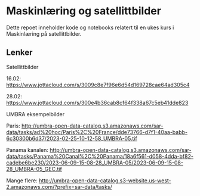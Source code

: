 # Maskinlæring og satellittbilder

Dette repoet inneholder kode og notebooks relatert til en ukes kurs i Maskinlæring på satellittbilder.

## Lenker

Satellittbilder 

16.02: https://www.jottacloud.com/s/3009c8e7f96e6d54d169728cae64ad305c4

28.02: https://www.jottacloud.com/s/300e4b36cab8cf64f338a67c5eb41dde823

UMBRA eksempelbilder

Paris: http://umbra-open-data-catalog.s3.amazonaws.com/sar-data/tasks/ad%20hoc/Paris%2C%20France/dde73766-d7f1-40aa-babb-6c30300b6d37/2023-02-25-10-12-58_UMBRA-05.tif

Panama kanalen: http://umbra-open-data-catalog.s3.amazonaws.com/sar-data/tasks/Panama%20Canal%2C%20Panama/18a6f561-d058-4dda-bf82-cadebe6be230/2023-06-09-15-08-28_UMBRA-05/2023-06-09-15-08-28_UMBRA-05_GEC.tif

Mange flere: http://umbra-open-data-catalog.s3-website.us-west-2.amazonaws.com/?prefix=sar-data/tasks/


<!--
- Installere [Anaconda](https://www.anaconda.com/products/distribution)
- Alt om [conda-miljøer](https://conda.io/projects/conda/en/latest/user-guide/tasks/manage-environments.html)
- Pytorch Dokumentasjon og [tutorials](https://pytorch.org/tutorials/)
- Introduksjon til [TorchGeo](https://pytorch.org/blog/geospatial-deep-learning-with-torchgeo/)
- [Landcover AI](https://paperswithcode.com/dataset/landcover-ai) et labelet datasett for segmentering av landområder
- [DOTA](https://paperswithcode.com/dataset/dota) Dataset for Object deTection in Aerial Images (RGB)
- [Yolov5](https://github.com/ultralytics/yolov5) Yolov5
- [EuroSAT](https://github.com/phelber/EuroSAT#) Klassifisering av landareale i Sentinel 2 (RGB og Multispektral)
- [CLIP](https://github.com/openai/CLIP) Tekst og bilde modell. Zero-Shot klassifisering.

## Kursmateriale
- [BackPropagation](notebooks/BackPropagation.ipynb) er en regne/kodeøvelse som går gjennom hva som skjer matematisk med utregning av gradienter under backpropagation for trening av neverale nettverk.
- [IntroTilPytorch](notebooks/IntroTilPytorch.ipynb) er en innføring av de grunnleggende funksjonene i pytorch, som brukes til å håndtere data og bygge nevrale nettverk.
- [CIFAR-10 ConvNet](notebooks/CIFAR-10%20ConvNet.ipynb) er en introduksjon til oppsett og trening av konvolusjonsnett for klassifisering.
- [GeoDataiPython](notebooks/GeoDataiPython.ipynb) introduserer en klasse og noen enkle funksjoner som er definert i [src/geoutils](src/geoutils.py) for å forenkle håndteringen av GeoTiffer i python.
- [Segmentering](notebooks/Segmentering.ipynb) setter opp et UNet for semantisk segmentering av landtyper fra satellittbilder.
- [toolbox](toolbox/) er en implemtering av et trent UNet fra Segmenteringsnotebooken, i en Python toolbox for Arcgis Pro. Den kjører i Arcgis 3.1 med conda miljøet som ligger vedlagt, men det kan hende man må lage et eget miljø ved å clone det lokale arcgispro-py3, og installere nødvendige pakker.

-->
